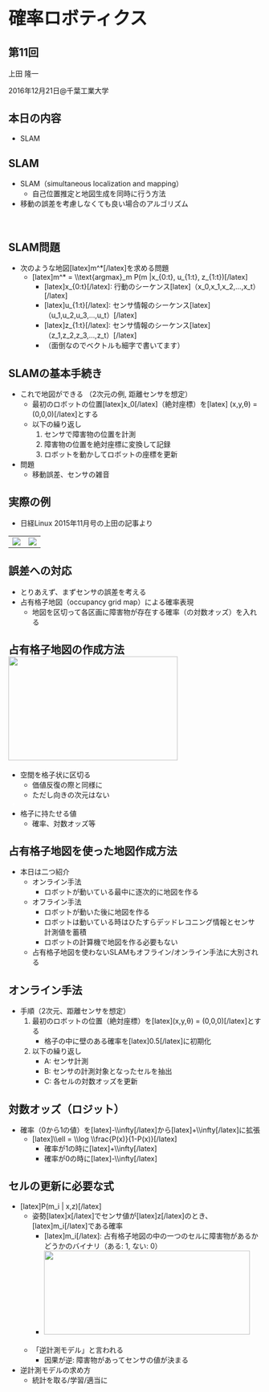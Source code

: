 <h1 style="font-size: 250%;">確率ロボティクス</h1>
<h2>第11回</h2>
上田 隆一

2016年12月21日\@千葉工業大学

<!--nextpage-->
<h2>本日の内容</h2>
<ul>
 	<li>SLAM</li>
</ul>
<!--nextpage-->
<h2>SLAM</h2>
<ul>
 	<li>SLAM（simultaneous localization and mapping）
<ul>
 	<li>自己位置推定と地図生成を同時に行う方法</li>
</ul>
</li>
 	<li>移動の誤差を考慮しなくても良い場合のアルゴリズム</li>
</ul>
&nbsp;

<!--nextpage-->
<h2>SLAM問題</h2>
<ul>
 	<li>次のような地図[latex]m^*[/latex]を求める問題
<ul>
 	<li>[latex]m^* = \\text{argmax}_m P(m |x_{0:t}, u_{1:t}, z_{1:t})[/latex]
<ul>
 	<li>[latex]x_{0:t}[/latex]: 行動のシーケンス[latex]（x_0,x_1,x_2,...,x_t）[/latex]</li>
 	<li>[latex]u_{1:t}[/latex]: センサ情報のシーケンス[latex]（u_1,u_2,u_3,...,u_t）[/latex]</li>
 	<li>[latex]z_{1:t}[/latex]: センサ情報のシーケンス[latex]（z_1,z_2,z_3,...,z_t）[/latex]</li>
 	<li>（面倒なのでベクトルも細字で書いてます）</li>
</ul>
</li>
</ul>
</li>
</ul>
<!--nextpage-->
<h2>SLAMの基本手続き</h2>
<ul>
 	<li>これで地図ができる （2次元の例, 距離センサを想定）
<ul>
 	<li>最初のロボットの位置[latex]x_0[/latex]（絶対座標）を[latex] (x,y,θ) = (0,0,0)[/latex]とする</li>
 	<li>以下の繰り返し
<ol>
 	<li>センサで障害物の位置を計測</li>
 	<li>障害物の位置を絶対座標に変換して記録</li>
 	<li>ロボットを動かしてロボットの座標を更新</li>
</ol>
</li>
</ul>
</li>
 	<li>問題
<ul>
 	<li>移動誤差、センサの雑音</li>
</ul>
</li>
</ul>
<!--nextpage-->
<h2>実際の例</h2>
<ul>
 	<li>日経Linux 2015年11月号の上田の記事より</li>
</ul>
<table>
<tbody>
<tr>
<td><a href="https://lab.ueda.asia/wp-content/uploads/2016/12/env.png"><img class="size-medium wp-image-2607 alignnone" src="https://lab.ueda.asia/wp-content/uploads/2016/12/env-300x223.png" /></a></td>
<td><img class=" wp-image-2608 alignnone" src="https://lab.ueda.asia/wp-content/uploads/2016/12/map-300x300.png" /></td>
</tr>
</tbody>
</table>
<!--nextpage-->
<h2>誤差への対応</h2>
<ul>
 	<li>とりあえず、まずセンサの誤差を考える</li>
 	<li>占有格子地図（occupancy grid map）による確率表現
<ul>
 	<li>地図を区切って各区画に障害物が存在する確率（の対数オッズ）を入れる</li>
</ul>
</li>
</ul>
<!--nextpage-->
<h2>占有格子地図の作成方法<a href="https://lab.ueda.asia/wp-content/uploads/2016/12/occ.png"><img class="wp-image-2613 alignright" src="https://lab.ueda.asia/wp-content/uploads/2016/12/occ-300x179.png" alt="" width="337" height="207" /></a></h2>
<ul>
 	<li>空間を格子状に区切る
<ul>
 	<li>価値反復の際と同様に</li>
 	<li>ただし向きの次元はない</li>
</ul>
</li>
 	<li style="color: white;"></li>
 	<li>格子に持たせる値
<ul>
 	<li>確率、対数オッズ等</li>
</ul>
</li>
</ul>
<!--nextpage-->
<h2>占有格子地図を使った地図作成方法</h2>
<ul>
 	<li>本日は二つ紹介
<ul>
 	<li>オンライン手法
<ul>
 	<li>ロボットが動いている最中に逐次的に地図を作る</li>
</ul>
</li>
 	<li>オフライン手法
<ul>
 	<li>ロボットが動いた後に地図を作る</li>
 	<li>ロボットは動いている時はひたすらデッドレコニング情報とセンサ計測値を蓄積</li>
 	<li>ロボットの計算機で地図を作る必要もない</li>
</ul>
</li>
 	<li>占有格子地図を使わないSLAMもオフライン/オンライン手法に大別される</li>
</ul>
</li>
</ul>
<!--nextpage-->
<h2>オンライン手法</h2>
<ul>
 	<li>手順（2次元、距離センサを想定）
<ol>
 	<li>最初のロボットの位置（絶対座標）を[latex](x,y,θ) = (0,0,0)[/latex]とする
<ul>
 	<li>格子の中に壁のある確率を[latex]0.5[/latex]に初期化</li>
</ul>
</li>
 	<li>以下の繰り返し
<ul>
 	<li>A: センサ計測</li>
 	<li>B: センサの計測対象となったセルを抽出</li>
 	<li>C: 各セルの対数オッズを更新</li>
</ul>
</li>
</ol>
</li>
</ul>
<!--nextpage-->
<h2>対数オッズ（ロジット）</h2>
<ul>
 	<li>確率（0から1の値）を[latex]-\\infty[/latex]から[latex]+\\infty[/latex]に拡張
<ul>
 	<li>[latex]\\ell = \\log \\frac{P(x)}{1-P(x)}[/latex]
<ul>
 	<li>確率が1の時に[latex]+\\infty[/latex]</li>
 	<li>確率が0の時に[latex]-\\infty[/latex]</li>
</ul>
</li>
</ul>
</li>
</ul>
<!--nextpage-->
<h2>セルの更新に必要な式</h2>
<ul>
 	<li>[latex]P(m_i | x,z)[/latex]
<ul>
 	<li>姿勢[latex]x[/latex]でセンサ値が[latex]z[/latex]のとき、[latex]m_i[/latex]である確率
<ul>
 	<li>[latex]m_i[/latex]: 占有格子地図の中の一つのセルに障害物があるかどうかのバイナリ（ある: 1, ない: 0）</li>
 	<li><a href="https://lab.ueda.asia/wp-content/uploads/2016/12/inv_model.png"><img class="wp-image-2629 alignright" src="https://lab.ueda.asia/wp-content/uploads/2016/12/inv_model-300x117.png" alt="" width="410" height="167" /></a></li>
</ul>
</li>
<li style="color:white"></li>
 	<li>「逆計測モデル」と言われる
<ul>
 	<li>因果が逆: 障害物があってセンサの値が決まる</li>
</ul>
</li>
</ul>
</li>
 	<li>逆計測モデルの求め方
<ul>
 	<li>統計を取る/学習/適当に</li>
</ul>
</li>
</ul>
<!--nextpage-->

&nbsp;

&nbsp;
